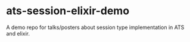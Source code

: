 # ats-session-elixir-demo
A demo repo for talks/posters about session type implementation in ATS and elixir.
